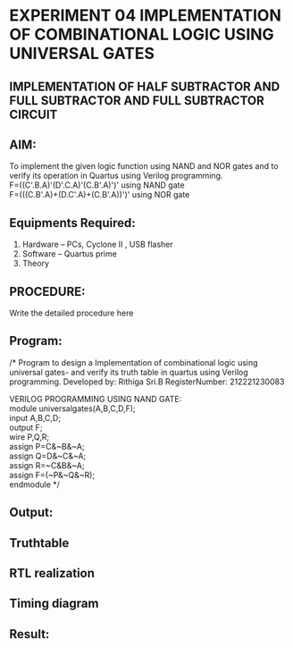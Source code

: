 # EXPERIMENT 04 IMPLEMENTATION OF COMBINATIONAL LOGIC USING UNIVERSAL GATES
## IMPLEMENTATION OF HALF SUBTRACTOR AND FULL SUBTRACTOR AND FULL SUBTRACTOR CIRCUIT
## AIM:
To implement the given logic function using NAND and NOR gates and to verify its operation in Quartus using Verilog programming.  
F=((C'.B.A)'(D'.C.A)'(C.B'.A)')' using NAND gate  
F=(((C.B'.A)+(D.C'.A)+(C.B'.A))')' using NOR gate  

## Equipments Required:
1. Hardware – PCs, Cyclone II , USB flasher
2. Software – Quartus prime
3. Theory
 
## PROCEDURE:



Write the detailed procedure here 


## Program:
/*
Program to design a Implementation of combinational logic using universal gates-  and verify its truth table in quartus using Verilog programming.
Developed by: Rithiga Sri.B
RegisterNumber:  212221230083


VERILOG PROGRAMMING USING NAND GATE:  
module universalgates(A,B,C,D,F);  
input A,B,C,D;  
output F;  
wire P,Q,R;  
assign P=C&~B&~A;  
assign Q=D&~C&~A;  
assign R=~C&B&~A;  
assign F=(~P&~Q&~R);  
endmodule
*/

## Output:

## Truthtable



##  RTL realization


## Timing diagram 

## Result:
 
